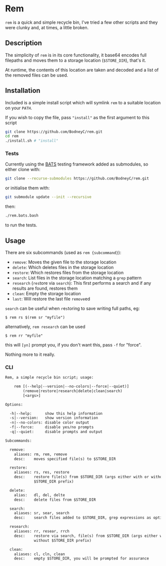 <!-- markdownlint-disable MD013 -->

# Rem

`rem` is a quick and simple recycle bin, I've tried a few other scripts and they were clunky and, at times, a little broken.

## Description

The simplicity of `rem` is in its core functionality, it base64 encodes full filepaths and moves them to a storage location (`$STORE_DIR`), that's it.

At runtime, the contents of this location are taken and decoded and a list of the removed files can be used.

## Installation

Included is a simple install script which will symlink `rem` to a suitable location on your `PATH`.

If you wish to copy the file, pass `"install"` as the first argument to this script

```sh
git clone https://github.com/BodneyC/rem.git
cd rem
./install.sh # "install"
```

### Tests

Currently using the [BATS](https://github.com/bats-core/bats-core) testing framework added as submodules, so either clone with:

```sh
git clone --recurse-submodules https://github.com/BodneyC/rem.git
```

or initialise them with:

```sh
git submodule update --init --recursive
```

then:

```sh
./rem.bats.bash
```

to run the tests.

## Usage

There are six subcommands (used as `rem {subcommand}`):

- `remove`: Moves the given file to the storage location
- `delete`: Which deletes files in the storage location
- `restore`: Which restores files from the storage location
- `search`: List files in the storage location matching a `grep` pattern
- `research` (`res`tore via `search`): This first performs a search and if any results are found, restores them
- `clean`: Empty the storage location
- `last`: Will restore the last file `remove`ed

`search` can be useful when `r`e`s`toring to save writing full paths, eg:

    $ rem rs $(rem sr "myfile")

alternatively, `rem research` can be used

    $ rem rr "myfile"

this will `[yn]` prompt you, if you don't want this, pass `-f` for "force".

Nothing more to it really.

### CLI

```txt
Rem, a simple recycle bin script; usage:

    rem [(--help|--version|--no-colors|--force|--quiet)]
        (remove|restore|research|delete|clean|search)
        [<args>]

Options:

  -h|--help:      show this help information
  -s|--version:   show version information
  -n|--no-colors: disable color output
  -f|--force:     disable yes/no prompts
  -q|--quiet:     disable prompts and output

Subcommands:

  remove:
    aliases: rm, rem, remove
    desc:    moves specified file(s) to $STORE_DIR

  restore:
    aliases: rs, res, restore
    desc:    restore file(s) from $STORE_DIR (args either with or without
             $STORE_DIR prefix)

  delete:
    alias:   dl, del, delte
    desc:    delete files from $STORE_DIR

  search:
    aliases: sr, sear, search
    desc:    search files added to $STORE_DIR, grep expressions as optional args

  research:
    aliases: rr, resear, rrch
    desc:    restore via search, file(s) from $STORE_DIR (args either with or
             without $STORE_DIR prefix)

  clean:
    aliases: cl, cln, clean
    desc:    empty $STORE_DIR, you will be prompted for assurance
```

